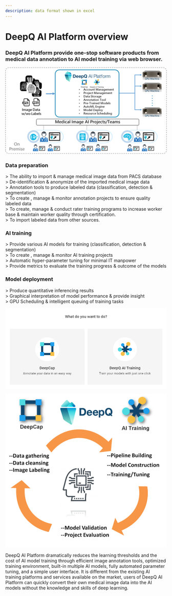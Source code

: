 ```yaml
---
description: data format shown in excel
---
```


# DeepQ AI Platform overview

### DeepQ AI Platform provide one-stop software products from medical data annotation to AI model training via web browser.

![](../.gitbook/assets/image%20%2828%29.png)

### **Data preparation**

&gt; The ability to import & manage medical image data from PACS database  
&gt; De-identification & anonymize of the imported medical image data  
&gt;   Annotation tools to produce labeled data \(classification, detection & segmentation\)  
&gt;   To create , manage & monitor annotation projects to ensure quality labeled data  
&gt;   To create, manage & conduct rater training programs to increase worker base & maintain worker quality through certification.  
&gt;   To import labeled data from other sources.

### **AI training**

&gt;  Provide various AI models for training \(classification, detection & segmentation\)  
&gt;  To create , manage & monitor AI training projects  
&gt;   Automatic hyper-parameter tuning for minimal IT manpower  
&gt;   Provide metrics to evaluate the training progress & outcome of the models

### **Model deployment**

&gt;   Produce quantitative inferencing results  
&gt;   Graphical interpretation of model performance & provide insight  
&gt;   GPU Scheduling & intelligent queuing of training tasks

![Two main modules of DeepQ AI Platform-- DeepCap \(image annotation module\) and DeepQ AI Training \(Model training module\)\)](../.gitbook/assets/image%20%2831%29.png)



![](../.gitbook/assets/image%20%2866%29.png)

DeepQ AI Platform dramatically reduces the learning thresholds and the cost of AI model training through efficient image annotation tools, optimized training environment, built-in multiple AI models, fully automated parameter tuning, and a simple user interface. It is different from the existing AI training platforms and services available on the market, users of DeepQ AI Platform can quickly convert their own medical image data into the AI models without the knowledge and skills of deep learning.

### 

